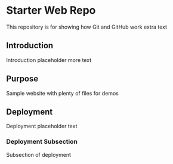 # Starter Web Repo

This repository is for showing how Git and GitHub work
extra text 

## Introduction 

Introduction placeholder
more text 

## Purpose

Sample website with plenty of files for demos

## Deployment 

Deployment placeholder text

### Deployment Subsection

Subsection of deployment
